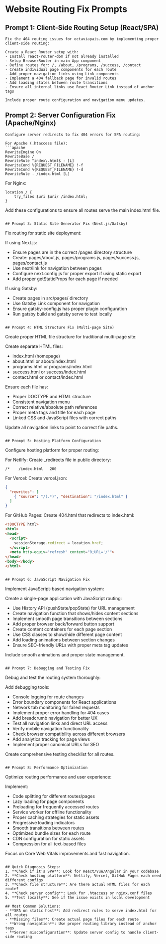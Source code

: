 # Website Routing Fix Prompts

## Prompt 1: Client-Side Routing Setup (React/SPA)
```
Fix the 404 routing issues for octaviapais.com by implementing proper client-side routing:

Create a React Router setup with:
- Install react-router-dom if not already installed
- Setup BrowserRouter in main App component
- Define routes for: /, /about, /programs, /success, /contact
- Create individual page components for each route
- Add proper navigation links using Link components
- Implement a 404 fallback page for invalid routes
- Add loading states between route transitions
- Ensure all internal links use React Router Link instead of anchor tags

Include proper route configuration and navigation menu updates.
```

## Prompt 2: Server Configuration Fix (Apache/Nginx)
```
Configure server redirects to fix 404 errors for SPA routing:

For Apache (.htaccess file):
```apache
RewriteEngine On
RewriteBase /
RewriteRule ^index\.html$ - [L]
RewriteCond %{REQUEST_FILENAME} !-f
RewriteCond %{REQUEST_FILENAME} !-d
RewriteRule . /index.html [L]
```

For Nginx:
```nginx
location / {
    try_files $uri $uri/ /index.html;
}
```

Add these configurations to ensure all routes serve the main index.html file.
```

## Prompt 3: Static Site Generator Fix (Next.js/Gatsby)
```
Fix routing for static site deployment:

If using Next.js:
- Ensure pages are in the correct /pages directory structure
- Create: pages/about.js, pages/programs.js, pages/success.js, pages/contact.js
- Use next/link for navigation between pages
- Configure next.config.js for proper export if using static export
- Add proper getStaticProps for each page if needed

If using Gatsby:
- Create pages in src/pages/ directory
- Use Gatsby Link component for navigation
- Ensure gatsby-config.js has proper plugin configuration
- Run gatsby build and gatsby serve to test locally
```

## Prompt 4: HTML Structure Fix (Multi-page Site)
```
Create proper HTML file structure for traditional multi-page site:

Create separate HTML files:
- index.html (homepage)
- about.html or about/index.html
- programs.html or programs/index.html  
- success.html or success/index.html
- contact.html or contact/index.html

Ensure each file has:
- Proper DOCTYPE and HTML structure
- Consistent navigation menu
- Correct relative/absolute path references
- Proper meta tags and title for each page
- Linked CSS and JavaScript files with correct paths

Update all navigation links to point to correct file paths.
```

## Prompt 5: Hosting Platform Configuration
```
Configure hosting platform for proper routing:

For Netlify:
Create _redirects file in public directory:
```
/*    /index.html   200
```

For Vercel:
Create vercel.json:
```json
{
  "rewrites": [
    { "source": "/(.*)", "destination": "/index.html" }
  ]
}
```

For GitHub Pages:
Create 404.html that redirects to index.html:
```html
<!DOCTYPE html>
<html>
<head>
  <script>
    sessionStorage.redirect = location.href;
  </script>
  <meta http-equiv="refresh" content="0;URL='/'">
</head>
<body></body>
</html>
```
```

## Prompt 6: JavaScript Navigation Fix
```
Implement JavaScript-based navigation system:

Create a single-page application with JavaScript routing:
- Use History API (pushState/popState) for URL management
- Create navigation function that shows/hides content sections
- Implement smooth page transitions between sections
- Add proper browser back/forward button support
- Create content containers for each page section
- Use CSS classes to show/hide different page content
- Add loading animations between section changes
- Ensure SEO-friendly URLs with proper meta tag updates

Include smooth animations and proper state management.
```

## Prompt 7: Debugging and Testing Fix
```
Debug and test the routing system thoroughly:

Add debugging tools:
- Console logging for route changes
- Error boundary components for React applications
- Network tab monitoring for failed requests
- Implement proper error handling for 404 cases
- Add breadcrumb navigation for better UX
- Test all navigation links and direct URL access
- Verify mobile navigation functionality
- Check browser compatibility across different browsers
- Add analytics tracking for page views
- Implement proper canonical URLs for SEO

Create comprehensive testing checklist for all routes.
```

## Prompt 8: Performance Optimization
```
Optimize routing performance and user experience:

Implement:
- Code splitting for different routes/pages
- Lazy loading for page components
- Preloading for frequently accessed routes
- Service worker for offline functionality
- Proper caching strategies for static assets
- Progressive loading indicators
- Smooth transitions between routes
- Optimized bundle sizes for each route
- CDN configuration for static assets
- Compression for all text-based files

Focus on Core Web Vitals improvements and fast navigation.
```

## Quick Diagnosis Steps:
1. **Check if it's SPA**: Look for React/Vue/Angular in your codebase
2. **Check hosting platform**: Netlify, Vercel, GitHub Pages each need different configs
3. **Check file structure**: Are there actual HTML files for each route?
4. **Check server config**: Look for .htaccess or nginx.conf files
5. **Test locally**: See if the issue exists in local development

## Most Common Solutions:
- **SPA on static host**: Add redirect rules to serve index.html for all routes
- **Missing files**: Create actual page files for each route
- **Wrong navigation**: Use proper routing library instead of anchor tags
- **Server misconfiguration**: Update server config to handle client-side routing